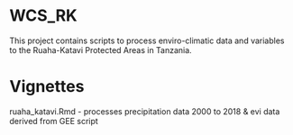 # WCS_RK
This project contains scripts to process enviro-climatic data and variables to the Ruaha-Katavi Protected Areas in Tanzania.

# Vignettes
ruaha_katavi.Rmd - processes precipitation data 2000 to 2018 & evi data derived from GEE script
